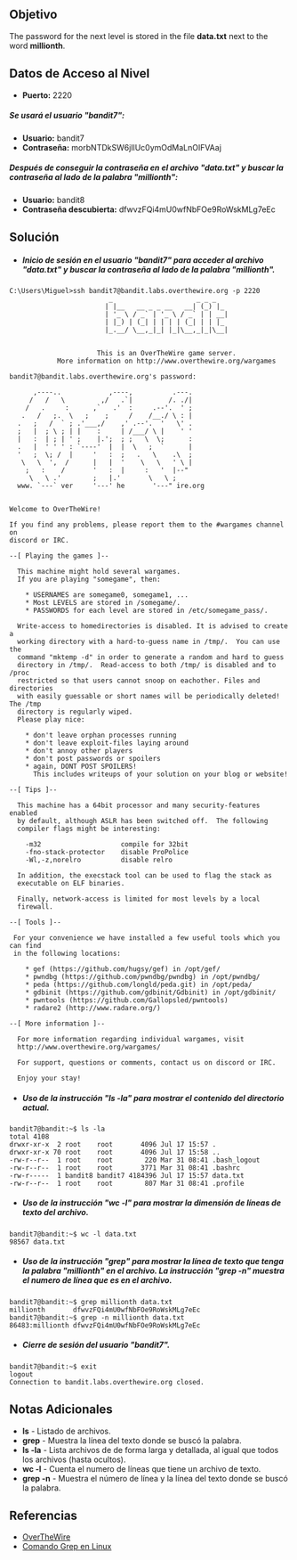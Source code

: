 ## Objetivo
The password for the next level is stored in the file **data.txt** next to the word **millionth**.
## Datos de Acceso al Nivel
- **Puerto:** 2220
##### Se usará el usuario "bandit7":
- **Usuario:** bandit7
- **Contraseña:** morbNTDkSW6jIlUc0ymOdMaLnOlFVAaj
##### Después de conseguir la contraseña en el archivo "data.txt" y buscar la contraseña al lado de la palabra "millionth":
- **Usuario:** bandit8
- **Contraseña descubierta:** dfwvzFQi4mU0wfNbFOe9RoWskMLg7eEc
## Solución
- ##### Inicio de sesión en el usuario "bandit7" para acceder al archivo "data.txt" y buscar la contraseña al lado de la palabra "millionth".
```
C:\Users\Miguel>ssh bandit7@bandit.labs.overthewire.org -p 2220
                         _                     _ _ _
                        | |__   __ _ _ __   __| (_) |_
                        | '_ \ / _` | '_ \ / _` | | __|
                        | |_) | (_| | | | | (_| | | |_
                        |_.__/ \__,_|_| |_|\__,_|_|\__|


                      This is an OverTheWire game server.
            More information on http://www.overthewire.org/wargames

bandit7@bandit.labs.overthewire.org's password:

      ,----..            ,----,          .---.
     /   /   \         ,/   .`|         /. ./|
    /   .     :      ,`   .'  :     .--'.  ' ;
   .   /   ;.  \   ;    ;     /    /__./ \ : |
  .   ;   /  ` ; .'___,/    ,' .--'.  '   \' .
  ;   |  ; \ ; | |    :     | /___/ \ |    ' '
  |   :  | ; | ' ;    |.';  ; ;   \  \;      :
  .   |  ' ' ' : `----'  |  |  \   ;  `      |
  '   ;  \; /  |     '   :  ;   .   \    .\  ;
   \   \  ',  /      |   |  '    \   \   ' \ |
    ;   :    /       '   :  |     :   '  |--"
     \   \ .'        ;   |.'       \   \ ;
  www. `---` ver     '---' he       '---" ire.org


Welcome to OverTheWire!

If you find any problems, please report them to the #wargames channel on
discord or IRC.

--[ Playing the games ]--

  This machine might hold several wargames.
  If you are playing "somegame", then:

    * USERNAMES are somegame0, somegame1, ...
    * Most LEVELS are stored in /somegame/.
    * PASSWORDS for each level are stored in /etc/somegame_pass/.

  Write-access to homedirectories is disabled. It is advised to create a
  working directory with a hard-to-guess name in /tmp/.  You can use the
  command "mktemp -d" in order to generate a random and hard to guess
  directory in /tmp/.  Read-access to both /tmp/ is disabled and to /proc
  restricted so that users cannot snoop on eachother. Files and directories
  with easily guessable or short names will be periodically deleted! The /tmp
  directory is regularly wiped.
  Please play nice:

    * don't leave orphan processes running
    * don't leave exploit-files laying around
    * don't annoy other players
    * don't post passwords or spoilers
    * again, DONT POST SPOILERS!
      This includes writeups of your solution on your blog or website!

--[ Tips ]--

  This machine has a 64bit processor and many security-features enabled
  by default, although ASLR has been switched off.  The following
  compiler flags might be interesting:

    -m32                    compile for 32bit
    -fno-stack-protector    disable ProPolice
    -Wl,-z,norelro          disable relro

  In addition, the execstack tool can be used to flag the stack as
  executable on ELF binaries.

  Finally, network-access is limited for most levels by a local
  firewall.

--[ Tools ]--

 For your convenience we have installed a few useful tools which you can find
 in the following locations:

    * gef (https://github.com/hugsy/gef) in /opt/gef/
    * pwndbg (https://github.com/pwndbg/pwndbg) in /opt/pwndbg/
    * peda (https://github.com/longld/peda.git) in /opt/peda/
    * gdbinit (https://github.com/gdbinit/Gdbinit) in /opt/gdbinit/
    * pwntools (https://github.com/Gallopsled/pwntools)
    * radare2 (http://www.radare.org/)

--[ More information ]--

  For more information regarding individual wargames, visit
  http://www.overthewire.org/wargames/

  For support, questions or comments, contact us on discord or IRC.

  Enjoy your stay!
```

- ##### Uso de la instrucción "ls -la" para mostrar el contenido del directorio actual.
```
bandit7@bandit:~$ ls -la
total 4108
drwxr-xr-x  2 root    root       4096 Jul 17 15:57 .
drwxr-xr-x 70 root    root       4096 Jul 17 15:58 ..
-rw-r--r--  1 root    root        220 Mar 31 08:41 .bash_logout
-rw-r--r--  1 root    root       3771 Mar 31 08:41 .bashrc
-rw-r-----  1 bandit8 bandit7 4184396 Jul 17 15:57 data.txt
-rw-r--r--  1 root    root        807 Mar 31 08:41 .profile
```

- ##### Uso de la instrucción "wc -l" para mostrar la dimensión de líneas de texto del archivo.
```
bandit7@bandit:~$ wc -l data.txt
98567 data.txt
```

- ##### Uso de la instrucción "grep" para mostrar la línea de texto que tenga la palabra "millionth" en el archivo. La instrucción "grep -n" muestra el numero de línea que es en el archivo.
```
bandit7@bandit:~$ grep millionth data.txt
millionth       dfwvzFQi4mU0wfNbFOe9RoWskMLg7eEc
bandit7@bandit:~$ grep -n millionth data.txt
86483:millionth dfwvzFQi4mU0wfNbFOe9RoWskMLg7eEc
```

- ##### Cierre de sesión del usuario "bandit7".
```
bandit7@bandit:~$ exit
logout
Connection to bandit.labs.overthewire.org closed.
```
## Notas Adicionales
- **ls** - Listado de archivos.
- **grep** - Muestra la línea del texto donde se buscó la palabra.
- **ls -la** - Lista archivos de de forma larga y detallada, al igual que todos los archivos (hasta ocultos).
- **wc -l** - Cuenta el numero de líneas que tiene un archivo de texto.
- **grep -n** - Muestra el número de línea y la línea del texto donde se buscó la palabra.
## Referencias
- [OverTheWire](https://overthewire.org/wargames/bandit/bandit1.html)
- [Comando Grep en Linux](https://www.hostinger.mx/tutoriales/linux-comandos#15_Comando_grep)